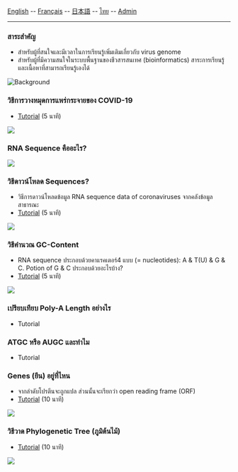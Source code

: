 
[English](../en/) -- [Français](../fr/) -- [日本語](../ja/) -- [ไทย](../th/) -- [Admin](../admin.md)

***


### สาระสำคัญ

* สำหรับผู้ที่สนใจและมีเวลาในการเรียนรู้เพิ่มเติมเกี่ยวกับ virus genome 
* สำหรับผู้ที่มีความสนใจในระบบพื้นฐานของชีวสารสนเทศ (bioinformatics) สาระการเรียนรู้และเนื้อหาที่สามารถเรียนรู้เองได้

![Background](https://user-images.githubusercontent.com/4862919/78474337-132c4e00-776e-11ea-86da-6f09aaa1aef8.jpg)

### วิธีการวางหมุดการแพร่กระจายของ COVID-19

* [Tutorial](https://colab.research.google.com/drive/1zBD5DzbK2Yz2-oPiFgWn8JTIfeFbs8UA) (5 นาที)

![](https://user-images.githubusercontent.com/4862919/78878771-20eb1780-7a7d-11ea-85da-71049fea984e.jpg)

### RNA Sequence คืออะไร?

![](https://user-images.githubusercontent.com/4862919/78664676-b4e2a500-78fe-11ea-82da-ade58ad0813c.jpg)

### วิธีดาวน์โหลด Sequences?

* วิธีการดาวน์โหลดข้อมูล RNA sequence data of coronaviruses จากคลังข้อมูลสาธารณะ
* [Tutorial](https://colab.research.google.com/drive/1a10i4kaeZONj0E47s1ioLPKHxZiWy-Hy) (5 นาที)

![](https://user-images.githubusercontent.com/4862919/78663059-b2328080-78fb-11ea-8b13-0f78289c9236.jpg)

### วิธีคำนวณ GC-Content

* RNA sequence ประกอบด้วยคาแรคเตอร์4 แบบ (= nucleotides): A & T(U) & G & C. Potion of G & C ประกอบด้วยอะไรบ้าง?
* [Tutorial](https://colab.research.google.com/drive/1DBvKE-iPXwm8riyDySn1jchlW_gqqwp7) (5 นาที)

![](https://user-images.githubusercontent.com/4862919/78663068-b52d7100-78fb-11ea-92c1-8e68a9377a81.jpg)

### เปรียบเทียบ Poly-A Length อย่างไร

* Tutorial

### ATGC หรือ AUGC และทำไม

* Tutorial

### Genes (ยีน) อยู่ที่ไหน

* จากลำดับโปรตีนจะถูกแปล ส่วนนั้นจะเรียกว่า open reading frame (ORF)
* [Tutorial](https://colab.research.google.com/drive/1wLQqviJUX5WVxJSFzTWoxila__I2wV2v) (10 นาที)

![](https://user-images.githubusercontent.com/4862919/78889076-31a38980-7a8d-11ea-861c-9ab4c4026343.jpg)

### วิธีวาด Phylogenetic Tree (ภูมิต้นไม้)

* [Tutorial](https://colab.research.google.com/drive/1lx86r7ZNsLPN6wo-RYWDAq_XGiqlUxkN) (10 นาที)

![](https://user-images.githubusercontent.com/4862919/78868580-630c5d00-7a6d-11ea-92f3-f16dd7060dd1.jpg)

